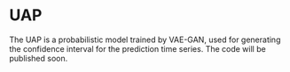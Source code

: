 # UAP
The UAP is a probabilistic model trained by VAE-GAN, used for generating the confidence interval for the prediction time series.
The code will be published soon.
